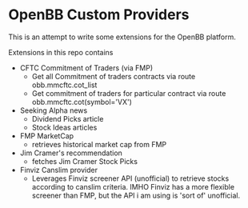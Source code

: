 # OpenBB Custom Providers

This is an attempt to write some extensions for the OpenBB platform.

Extensions in this repo contains
- CFTC Commitment of Traders (via FMP)
  - Get all Commitment of traders contracts via route obb.mmcftc.cot_list
  - Get commitment of traders for particular contract via route obb.mmcftc.cot(symbol='VX')
- Seeking Alpha news
  - Dividend Picks article
  - Stock Ideas articles
- FMP MarketCap 
  - retrieves historical market cap from FMP
- Jim Cramer's recommendation
  - fetches Jim Cramer Stock Picks
- Finviz Canslim provider
  - Leverages Finviz screener API (unofficial) to retrieve stocks according to canslim criteria. IMHO Finviz has 
    a more flexible screener than FMP, but the API i am using is 'sort of' unofficial. 
